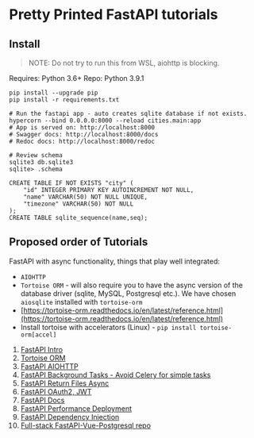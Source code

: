 # Pretty Printed FastAPI tutorials

## Install

> NOTE: Do not try to run this from WSL, aiohttp is blocking.

Requires: Python 3.6+
Repo: Python 3.9.1

```Shell
pip install --upgrade pip
pip install -r requirements.txt

# Run the fastapi app - auto creates sqlite database if not exists.
hypercorn --bind 0.0.0.0:8000 --reload cities.main:app
# App is served on: http://localhost:8000
# Swagger docs: http://localhost:8000/docs
# Redoc docs: http://localhost:8000/redoc

# Review schema
sqlite3 db.sqlite3
sqlite> .schema

CREATE TABLE IF NOT EXISTS "city" (
    "id" INTEGER PRIMARY KEY AUTOINCREMENT NOT NULL,
    "name" VARCHAR(50) NOT NULL UNIQUE,
    "timezone" VARCHAR(50) NOT NULL
);
CREATE TABLE sqlite_sequence(name,seq);
```

## Proposed order of Tutorials

FastAPI with async functionality, things that play well integrated:

- `AIOHTTP`
- `Tortoise ORM` - will also require you to have the async version of the database driver (sqlite, MySQL, Postgresql etc.). We have chosen `aiosqlite` installed with `tortoise-orm`
- [https://tortoise-orm.readthedocs.io/en/latest/reference.html](https://tortoise-orm.readthedocs.io/en/latest/reference.html)
- Install tortoise with accelerators (Linux) - `pip install tortoise-orm[accel]`

1. [FastAPI Intro](https://www.youtube.com/watch?v=kCggyi_7pHg)
2. [Tortoise ORM](https://www.youtube.com/watch?v=vVjWeLVv97c)
3. [FastAPI AIOHTTP](https://www.youtube.com/watch?v=BalvzyKg_4k)
4. [FastAPI Background Tasks - Avoid Celery for simple tasks](https://www.youtube.com/watch?v=_yXOJvr5vOM)
5. [FastAPI Return Files Async](https://www.youtube.com/watch?v=vpTAqnAbowo&list=RDCMUC-QDfvrRIDB6F0bIO4I4HkQ&index=5)
6. [FastAPI OAuth2, JWT](https://www.youtube.com/watch?v=6hTRw_HK3Ts)
7. [FastAPI Docs](https://fastapi.tiangolo.com/)
8. [FastAPI Performance Deployment](https://fastapi.tiangolo.com/deployment/docker/)
9. [FastAPI Dependency Injection](https://fastapi.tiangolo.com/tutorial/dependencies/)
10. [Full-stack FastAPI-Vue-Postgresql repo](https://github.com/tiangolo/full-stack-fastapi-postgresql)

